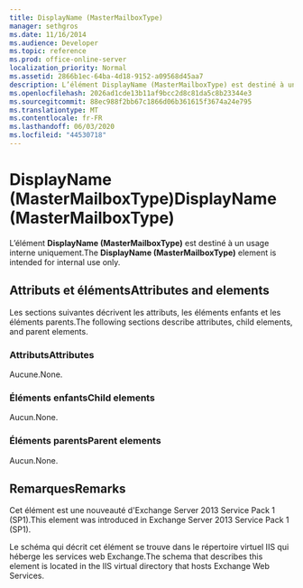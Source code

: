```yaml
---
title: DisplayName (MasterMailboxType)
manager: sethgros
ms.date: 11/16/2014
ms.audience: Developer
ms.topic: reference
ms.prod: office-online-server
localization_priority: Normal
ms.assetid: 2866b1ec-64ba-4d18-9152-a09568d45aa7
description: L’élément DisplayName (MasterMailboxType) est destiné à un usage interne uniquement.
ms.openlocfilehash: 2026ad1cde13b11af9bcc2d8c81da5c8b23344e3
ms.sourcegitcommit: 88ec988f2bb67c1866d06b361615f3674a24e795
ms.translationtype: MT
ms.contentlocale: fr-FR
ms.lasthandoff: 06/03/2020
ms.locfileid: "44530718"
---
```

# <a name="displayname-mastermailboxtype"></a><span data-ttu-id="36990-103">DisplayName (MasterMailboxType)</span><span class="sxs-lookup"><span data-stu-id="36990-103">DisplayName (MasterMailboxType)</span></span>

<span data-ttu-id="36990-104">L’élément **DisplayName (MasterMailboxType)** est destiné à un usage interne uniquement.</span><span class="sxs-lookup"><span data-stu-id="36990-104">The **DisplayName (MasterMailboxType)** element is intended for internal use only.</span></span> 

## <a name="attributes-and-elements"></a><span data-ttu-id="36990-105">Attributs et éléments</span><span class="sxs-lookup"><span data-stu-id="36990-105">Attributes and elements</span></span>

<span data-ttu-id="36990-106">Les sections suivantes décrivent les attributs, les éléments enfants et les éléments parents.</span><span class="sxs-lookup"><span data-stu-id="36990-106">The following sections describe attributes, child elements, and parent elements.</span></span>
  
### <a name="attributes"></a><span data-ttu-id="36990-107">Attributs</span><span class="sxs-lookup"><span data-stu-id="36990-107">Attributes</span></span>

<span data-ttu-id="36990-108">Aucune.</span><span class="sxs-lookup"><span data-stu-id="36990-108">None.</span></span>
  
### <a name="child-elements"></a><span data-ttu-id="36990-109">Éléments enfants</span><span class="sxs-lookup"><span data-stu-id="36990-109">Child elements</span></span>

<span data-ttu-id="36990-110">Aucun.</span><span class="sxs-lookup"><span data-stu-id="36990-110">None.</span></span>
  
### <a name="parent-elements"></a><span data-ttu-id="36990-111">Éléments parents</span><span class="sxs-lookup"><span data-stu-id="36990-111">Parent elements</span></span>

<span data-ttu-id="36990-112">Aucun.</span><span class="sxs-lookup"><span data-stu-id="36990-112">None.</span></span>
  
## <a name="remarks"></a><span data-ttu-id="36990-113">Remarques</span><span class="sxs-lookup"><span data-stu-id="36990-113">Remarks</span></span>

<span data-ttu-id="36990-114">Cet élément est une nouveauté d'Exchange Server 2013 Service Pack 1 (SP1).</span><span class="sxs-lookup"><span data-stu-id="36990-114">This element was introduced in Exchange Server 2013 Service Pack 1 (SP1).</span></span>
  
<span data-ttu-id="36990-115">Le schéma qui décrit cet élément se trouve dans le répertoire virtuel IIS qui héberge les services web Exchange.</span><span class="sxs-lookup"><span data-stu-id="36990-115">The schema that describes this element is located in the IIS virtual directory that hosts Exchange Web Services.</span></span>
  

